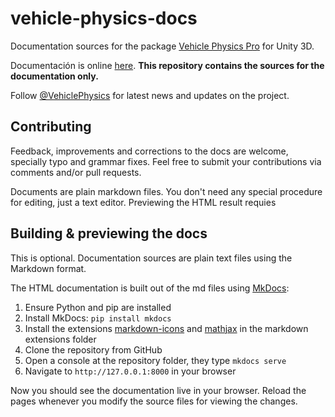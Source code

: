 # vehicle-physics-docs

Documentation sources for the package [Vehicle Physics Pro](http://vehiclephysics.com) for Unity 3D.

Documentación is online [here](http://vehiclephysics.com). **This repository contains the sources
for the documentation only.**

Follow [@VehiclePhysics](https://twitter.com/VehiclePhysics) for latest news and updates on the
project.

## Contributing

Feedback, improvements and corrections to the docs are welcome, specially typo and grammar fixes.
Feel free to submit your contributions via comments and/or pull requests.

Documents are plain markdown files. You don't need any special procedure for editing, just a text
editor. Previewing the HTML result requies

## Building & previewing the docs

This is optional. Documentation sources are plain text files using the Markdown format.

The HTML documentation is built out of the md files using [MkDocs](http://www.mkdocs.org):

1. Ensure Python and pip are installed
2. Install MkDocs: `pip install mkdocs`
3. Install the extensions [markdown-icons](https://github.com/MadLittleMods/markdown-icons) and
	[mathjax](https://github.com/mayoff/python-markdown-mathjax) in the markdown extensions folder
4. Clone the repository from GitHub
5. Open a console at the repository folder, they type `mkdocs serve`
6. Navigate to `http://127.0.0.1:8000` in your browser

Now you should see the documentation live in your browser. Reload the pages whenever you modify the
source files for viewing the changes.
